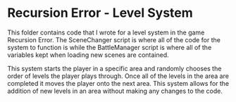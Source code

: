 # Recursion Error - Level System

This folder contains code that I wrote for a level system in the game Recursion Error. The SceneChanger script is where all of the code for the system to function is while the BattleManager script is where all of the variables kept when loading new scenes are contained.

This system starts the player in a specific area and randomly chooses the order of levels the player plays through. Once all of the levels in the area are completed it moves the player onto the next area. This system allows for the addition of new levels in an area without making any changes to the code.
